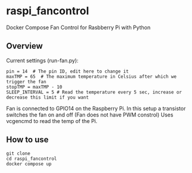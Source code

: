 # raspi_fancontrol
Docker Compose Fan Control for Rasbberry Pi with Python

## Overview
Current settings (run-fan.py):
```
pin = 14  # The pin ID, edit here to change it
maxTMP = 65  # The maximum temperature in Celsius after which we trigger the fan
stopTMP = maxTMP - 10
SLEEP_INTERVAL = 5 # Read the temperature every 5 sec, increase or decrease this limit if you want
```
Fan is connected to GPIO14 on the Raspberry Pi. In this setup a transistor switches the fan on and off (Fan does not have PWM constrol)
Uses vcgencmd to read the temp of the Pi.

## How to use
```
git clone
cd raspi_fancontrol
docker compose up
```

